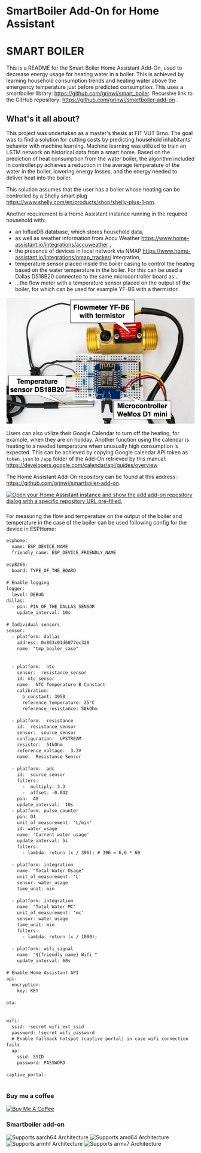 # SmartBoiler Add-On for Home Assistant

# SMART BOILER
This is a README for the Smart Boiler Home Assistant Add-On, used to decrease energy usage for heating water in a boiler. This is achieved by learning household consumption trends and heating water above the emergency temperature just before predicted consumption.
This uses a smartboiler library: <https://github.com/grinwi/smart_boiler>.
Recursive link to the GitHub repository: <https://github.com/grinwi/smartboiler-add-on> .

## What's it all about?
This project was undertaken as a master's thesis at FIT VUT Brno. 
The goal was to find a solution for cutting costs by predicting household inhabitants' behavior with machine learning. Machine learning was utilized to train an LSTM network on historical data from a smart home. 
Based on the prediction of heat consumption from the water boiler, the algorithm included in controller.py achieves a reduction in the average temperature of the water in the boiler, lowering energy losses, and the energy needed to deliver heat into the boiler.

This solution assumes that the user has a boiler whose heating can be controlled by a Shelly smart plug <https://www.shelly.com/en/products/shop/shelly-plus-1-pm>.


Another requirement is a Home Assistant instance running in the required household with:
- an InfluxDB database, which stores household data,
- as well as weather information from Accu Weather <https://www.home-assistant.io/integrations/accuweather> , 
- the presence of devices in local network via NMAP <https://www.home-assistant.io/integrations/nmap_tracker/> integration,
- temperature sensor placed inside the boiler casing to control the heating based on the water temperature in the boiler. For this can be used a Dallas DS18B20 connected to the same microcontroller board as...
- ...the flow meter with a temperature sensor placed on the output of the boiler, for which can be used for example YF-B6 with a thermistor. 

![Example of the sensor used at a boiler](schema.png "Schema of the boiler sensor")


Users can also utilize their Google Calendar to turn off the heating, for example, when they are on holiday. Another function using the calendar is heating to a needed temperature when unusually high consumption is expected. This can be achieved by copying Google calendar API token as ```token.json``` to ```/app``` folder of the Add-On retrieved by this manual: <https://developers.google.com/calendar/api/guides/overview>

The Home Assistant Add-On repository can be found at this address: <https://github.com/grinwi/smartboiler-add-on>.

[![Open your Home Assistant instance and show the add add-on repository dialog with a specific repository URL pre-filled.](https://my.home-assistant.io/badges/supervisor_add_addon_repository.svg)](https://my.home-assistant.io/redirect/supervisor_add_addon_repository/?repository_url=https%3A%2F%2Fgithub.com%2Fhome-assistant%2Faddons-example)

###
For measuring the flow and temperature on the output of the boiler and temperature in the case of the boiler can be used following config for the device in ESPHome:

```
esphome:
  name: ESP_DEVICE_NAME
  friendly_name: ESP_DEVICE_FRIENDLY_NAME

esp8266:
  board: TYPE_OF_THE_BOARD

# Enable logging
logger:
  level: DEBUG
dallas:
  - pin: PIN_OF_THE_DALLAS_SENSOR
    update_interval: 10s

# Individual sensors
sensor:
  - platform: dallas
    address: 0x803c01d6077ec328
    name: "tmp_boiler_case"


  - platform:  ntc
    sensor:  resistance_sensor
    id: ntc_sensor
    name:  NTC Temperature B Constant
    calibration:
      b_constant: 3950
      reference_temperature: 25°C
      reference_resistance: 50kOhm

  - platform:  resistance
    id:  resistance_sensor
    sensor:  source_sensor
    configuration:  UPSTREAM
    resistor:  51kOhm
    reference_voltage:  3.3V
    name:  Resistance Sensor
    
  - platform:  adc
    id:  source_sensor
    filters:
      -  multiply: 3.3
      -  offset: -0.042
    pin:  A0
    update_interval:  10s
  - platform: pulse_counter
    pin: D1
    unit_of_measurement: 'L/min'
    id: water_usage
    name: 'Current water usage'
    update_interval: 5s
    filters:
      - lambda: return (x / 396); # 396 = 6,6 * 60

  - platform: integration
    name: "Total Water Usage"
    unit_of_measurement: 'L'
    sensor: water_usage
    time_unit: min
    
  - platform: integration
    name: "Total Water MC"
    unit_of_measurement: 'mc'
    sensor: water_usage
    time_unit: min
    filters:
      - lambda: return (x / 1000);

  - platform: wifi_signal
    name: "${friendly_name} Wifi "
    update_interval: 60s

# Enable Home Assistant API
api:
  encryption:
    key: KEY

ota:


wifi:
  ssid: !secret wifi_ext_ssid
  password: !secret wifi_password
  # Enable fallback hotspot (captive portal) in case wifi connection fails
  ap:
    ssid: SSID
    password: PASSWORD

captive_portal:
    
```

### Buy me a coffee
<a href="https://buymeacoffee.com/smartboiler" target="_blank"><img src="https://cdn.buymeacoffee.com/buttons/default-orange.png" alt="Buy Me A Coffee" height="41" width="174"></a>



### Smartboiler add-on

![Supports aarch64 Architecture][aarch64-shield]
![Supports amd64 Architecture][amd64-shield]
![Supports armhf Architecture][armhf-shield]
![Supports armv7 Architecture][armv7-shield]



[aarch64-shield]: https://img.shields.io/badge/aarch64-yes-green.svg
[amd64-shield]: https://img.shields.io/badge/amd64-yes-green.svg
[armhf-shield]: https://img.shields.io/badge/armhf-yes-green.svg
[armv7-shield]: https://img.shields.io/badge/armv7-yes-green.svg
